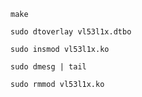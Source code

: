 `make`

`sudo dtoverlay vl53l1x.dtbo`

`sudo insmod vl53l1x.ko`

`sudo dmesg | tail`

`sudo rmmod vl53l1x.ko`
